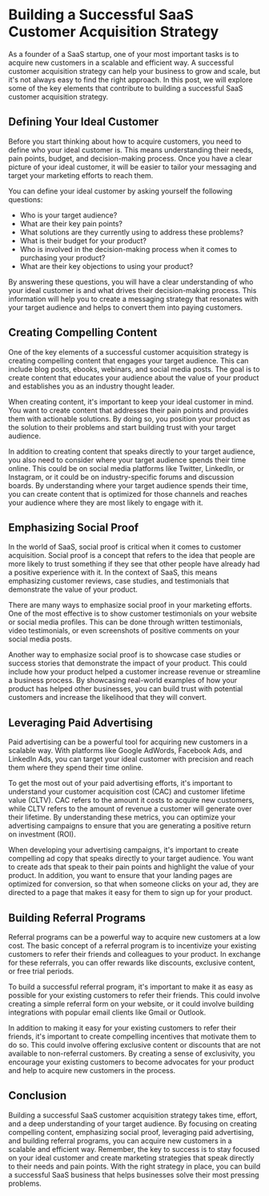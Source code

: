 # Building a Successful SaaS Customer Acquisition Strategy

As a founder of a SaaS startup, one of your most important tasks is to acquire new customers in a scalable and efficient way. A successful customer acquisition strategy can help your business to grow and scale, but it's not always easy to find the right approach. In this post, we will explore some of the key elements that contribute to building a successful SaaS customer acquisition strategy.

## Defining Your Ideal Customer

Before you start thinking about how to acquire customers, you need to define who your ideal customer is. This means understanding their needs, pain points, budget, and decision-making process. Once you have a clear picture of your ideal customer, it will be easier to tailor your messaging and target your marketing efforts to reach them.

You can define your ideal customer by asking yourself the following questions:

- Who is your target audience?
- What are their key pain points?
- What solutions are they currently using to address these problems?
- What is their budget for your product?
- Who is involved in the decision-making process when it comes to purchasing your product?
- What are their key objections to using your product?

By answering these questions, you will have a clear understanding of who your ideal customer is and what drives their decision-making process. This information will help you to create a messaging strategy that resonates with your target audience and helps to convert them into paying customers.

## Creating Compelling Content

One of the key elements of a successful customer acquisition strategy is creating compelling content that engages your target audience. This can include blog posts, ebooks, webinars, and social media posts. The goal is to create content that educates your audience about the value of your product and establishes you as an industry thought leader.

When creating content, it's important to keep your ideal customer in mind. You want to create content that addresses their pain points and provides them with actionable solutions. By doing so, you position your product as the solution to their problems and start building trust with your target audience.

In addition to creating content that speaks directly to your target audience, you also need to consider where your target audience spends their time online. This could be on social media platforms like Twitter, LinkedIn, or Instagram, or it could be on industry-specific forums and discussion boards. By understanding where your target audience spends their time, you can create content that is optimized for those channels and reaches your audience where they are most likely to engage with it.

## Emphasizing Social Proof

In the world of SaaS, social proof is critical when it comes to customer acquisition. Social proof is a concept that refers to the idea that people are more likely to trust something if they see that other people have already had a positive experience with it. In the context of SaaS, this means emphasizing customer reviews, case studies, and testimonials that demonstrate the value of your product.

There are many ways to emphasize social proof in your marketing efforts. One of the most effective is to show customer testimonials on your website or social media profiles. This can be done through written testimonials, video testimonials, or even screenshots of positive comments on your social media posts.

Another way to emphasize social proof is to showcase case studies or success stories that demonstrate the impact of your product. This could include how your product helped a customer increase revenue or streamline a business process. By showcasing real-world examples of how your product has helped other businesses, you can build trust with potential customers and increase the likelihood that they will convert.

## Leveraging Paid Advertising

Paid advertising can be a powerful tool for acquiring new customers in a scalable way. With platforms like Google AdWords, Facebook Ads, and LinkedIn Ads, you can target your ideal customer with precision and reach them where they spend their time online.

To get the most out of your paid advertising efforts, it's important to understand your customer acquisition cost (CAC) and customer lifetime value (CLTV). CAC refers to the amount it costs to acquire new customers, while CLTV refers to the amount of revenue a customer will generate over their lifetime. By understanding these metrics, you can optimize your advertising campaigns to ensure that you are generating a positive return on investment (ROI).

When developing your advertising campaigns, it's important to create compelling ad copy that speaks directly to your target audience. You want to create ads that speak to their pain points and highlight the value of your product. In addition, you want to ensure that your landing pages are optimized for conversion, so that when someone clicks on your ad, they are directed to a page that makes it easy for them to sign up for your product.

## Building Referral Programs

Referral programs can be a powerful way to acquire new customers at a low cost. The basic concept of a referral program is to incentivize your existing customers to refer their friends and colleagues to your product. In exchange for these referrals, you can offer rewards like discounts, exclusive content, or free trial periods.

To build a successful referral program, it's important to make it as easy as possible for your existing customers to refer their friends. This could involve creating a simple referral form on your website, or it could involve building integrations with popular email clients like Gmail or Outlook.

In addition to making it easy for your existing customers to refer their friends, it's important to create compelling incentives that motivate them to do so. This could involve offering exclusive content or discounts that are not available to non-referral customers. By creating a sense of exclusivity, you encourage your existing customers to become advocates for your product and help to acquire new customers in the process.

## Conclusion

Building a successful SaaS customer acquisition strategy takes time, effort, and a deep understanding of your target audience. By focusing on creating compelling content, emphasizing social proof, leveraging paid advertising, and building referral programs, you can acquire new customers in a scalable and efficient way. Remember, the key to success is to stay focused on your ideal customer and create marketing strategies that speak directly to their needs and pain points. With the right strategy in place, you can build a successful SaaS business that helps businesses solve their most pressing problems.